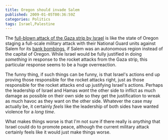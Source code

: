 ```yaml
---
title: Oregon should invade Salem
published: 2009-01-05T00:36:59Z
categories: Politics
tags: Israel,Palestine
---
```


The <a href="http://www.sfgate.com/cgi-bin/article.cgi?f=/n/a/2009/01/01/international/i010248S92.DTL">full-blown attack of the Gaza strip by Israel</a> is like the state of Oregon staging a full-scale military attack with their National Guard units against Salem for its <a href="http://edition.cnn.com/2008/CRIME/12/15/oregon.bank.bomb/">bank bombings</a>, if Salem was an autonomous region instead of the capital of Oregon.  While Israel would be fully justified in doing <em>something</em> in response to the rocket attacks from the Gaza strip, this particular response seems to be a huge overreaction.

The funny thing, if such things can be funny, is that Israel's actions end up proving those responsible for the rocket attacks right, just as those responsible for the rocket attacks end up justifying Israel's actions.  Perhaps the leadership of Israel and Hamas <em>want</em> the other side to inflict as much damage as possible on their own side so they get the justification to wreak as much havoc as they want on the other side.  Whatever the case may actually be, it certainly <em>feels</em> like the leadership of both sides have wanted violence for a <em>long time</em>.

What makes things worse is that I'm not sure if there really is <em>anything</em> that Israel could do to promote peace, although the current military attack certainly feels like it would just make things worse.

